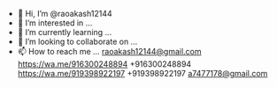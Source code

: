 - 👋 Hi, I’m @raoakash12144
- 👀 I’m interested in ...
- 🌱 I’m currently learning ...
- 💞️ I’m looking to collaborate on ...
- 📫 How to reach me ... raoakash12144@gmail.com https://wa.me/916300248894 +916300248894 https://wa.me/919398922197 +919398922197 a7477178@gmail.com 

<!---
raoakash12144/raoakash12144 is a ✨ special ✨ repository because its `README.md` (this file) appears on your GitHub profile.
You can click the Preview link to take a look at your changes.
--->
